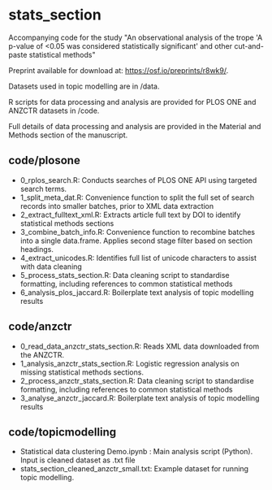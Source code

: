 # stats_section
Accompanying code for the study "An observational analysis of the trope 'A p-value of <0.05 was considered statistically significant' and other cut-and-paste statistical methods"

Preprint available for download at: https://osf.io/preprints/r8wk9/.

Datasets used in topic modelling are in /data.

R scripts for data processing and analysis are provided for PLOS ONE and ANZCTR datasets in /code.

Full details of data processing and analysis are provided in the Material and Methods section of the manuscript.

## code/plosone
* 0_rplos_search.R: Conducts searches of PLOS ONE API using targeted search terms.
* 1_split_meta_dat.R: Convenience function to split the full set of search records into smaller batches, prior to XML data extraction
* 2_extract_fulltext_xml.R: Extracts article full text by DOI to identify statistical methods sections
* 3_combine_batch_info.R: Convenience function to recombine batches into a single data.frame. Applies second stage filter based on section headings.
* 4_extract_unicodes.R: Identifies full list of unicode characters to assist with data cleaning
* 5_process_stats_section.R: Data cleaning script to standardise formatting, including references to common statistical methods
* 6_analysis_plos_jaccard.R: Boilerplate text analysis of topic modelling results


## code/anzctr
* 0_read_data_anzctr_stats_section.R: Reads XML data downloaded from the ANZCTR.
* 1_analysis_anzctr_stats_section.R: Logistic regression analysis on missing statistical methods sections.
* 2_process_anzctr_stats_section.R: Data cleaning script to standardise formatting, including references to common statistical methods
* 3_analyse_anzctr_jaccard.R: Boilerplate text analysis of topic modelling results

## code/topicmodelling
* Statistical data clustering Demo.ipynb : Main analysis script (Python). Input is cleaned dataset as .txt file
* stats_section_cleaned_anzctr_small.txt: Example dataset for running topic modelling.
